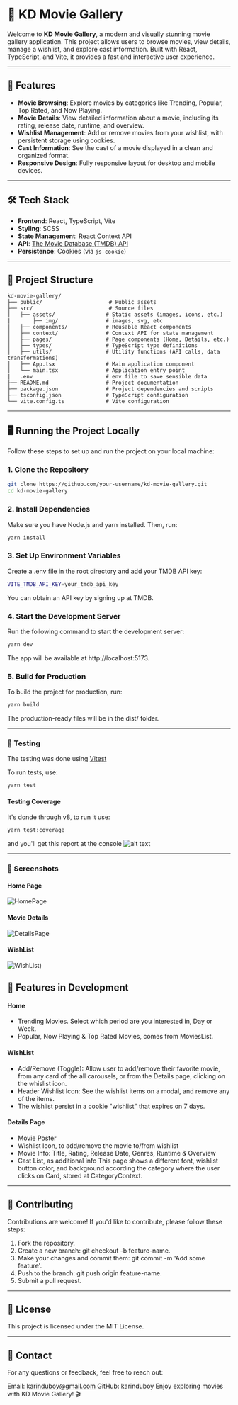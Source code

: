 # 🎥 KD Movie Gallery

Welcome to **KD Movie Gallery**, a modern and visually stunning movie gallery application. This project allows users to browse movies, view details, manage a wishlist, and explore cast information. Built with React, TypeScript, and Vite, it provides a fast and interactive user experience.

---

## 🚀 Features

- **Movie Browsing**: Explore movies by categories like Trending, Popular, Top Rated, and Now Playing.
- **Movie Details**: View detailed information about a movie, including its rating, release date, runtime, and overview.
- **Wishlist Management**: Add or remove movies from your wishlist, with persistent storage using cookies.
- **Cast Information**: See the cast of a movie displayed in a clean and organized format.
- **Responsive Design**: Fully responsive layout for desktop and mobile devices.

---

## 🛠️ Tech Stack

- **Frontend**: React, TypeScript, Vite
- **Styling**: SCSS
- **State Management**: React Context API
- **API**: [The Movie Database (TMDB) API](https://www.themoviedb.org/documentation/api)
- **Persistence**: Cookies (via `js-cookie`)

---

## 📂 Project Structure

```
kd-movie-gallery/
├── public/                     # Public assets
├── src/                        # Source files
│   ├── assets/                # Static assets (images, icons, etc.)
|       ├── img/               # images, svg, etc
│   ├── components/            # Reusable React components
│   ├── context/               # Context API for state management
│   ├── pages/                 # Page components (Home, Details, etc.)
│   ├── types/                 # TypeScript type definitions
│   ├── utils/                 # Utility functions (API calls, data transformations)
│   ├── App.tsx                # Main application component
│   └── main.tsx               # Application entry point
|   .env                       # env file to save sensible data
├── README.md                  # Project documentation
├── package.json               # Project dependencies and scripts
├── tsconfig.json              # TypeScript configuration
└── vite.config.ts             # Vite configuration
```

---

## 🖥️ Running the Project Locally

Follow these steps to set up and run the project on your local machine:

### 1. Clone the Repository

```bash
git clone https://github.com/your-username/kd-movie-gallery.git
cd kd-movie-gallery
```

### 2. Install Dependencies
Make sure you have Node.js and yarn installed. Then, run:

```bash
yarn install
```

### 3. Set Up Environment Variables
Create a .env file in the root directory and add your TMDB API key:

```bash
VITE_TMDB_API_KEY=your_tmdb_api_key
```
You can obtain an API key by signing up at TMDB.

### 4. Start the Development Server
Run the following command to start the development server:

```bash
yarn dev
```

The app will be available at http://localhost:5173.

### 5. Build for Production
To build the project for production, run:

```bash
yarn build
```
The production-ready files will be in the dist/ folder.

---

### 🧪 Testing
The testing was done using [Vitest](https://vitest.dev)

To run tests, use:

```bash
yarn test
```

#### Testing Coverage
It's donde through v8, to run it use:

```bash
yarn test:coverage
```
 and you'll get this report at the console
![alt text](<Screenshot 2025-07-17 at 18.55.19.png>) 

---

### 📸 Screenshots

#### Home Page

![HomePage](image.png)

#### Movie Details

![DetailsPage](image-4.png)

#### WishList

![WishList](image-5.png))

## 🌟 Features in Development

#### Home
  - Trending Movies. Select which period are you interested in, Day or Week.
  - Popular, Now Playing & Top Rated Movies, comes from MoviesList.

#### WishList 
  - Add/Remove (Toggle): Allow user to add/remove their favorite movie, from any card of the all carousels, or from the Details page, clicking on the whislist icon.
  - Header Wishlist Icon: See the wishlist items on a modal, and remove any of the items.
  - The wishlist persist in a cookie "wishlist" that expires on 7 days.

#### Details Page
  - Movie Poster
  - Wishlist Icon, to add/remove the movie to/from wishlist
  - Movie Info: Title, Rating, Release Date, Genres, Runtime & Overview
  - Cast List, as additional info
  This page shows a different font, wishlist button color, and background according the category where the user clicks on Card, stored at CategoryContext.

---

## 🤝 Contributing

Contributions are welcome! If you'd like to contribute, please follow these steps:

1. Fork the repository.
2. Create a new branch: git checkout -b feature-name.
3. Make your changes and commit them: git commit -m 'Add some feature'.
4. Push to the branch: git push origin feature-name.
5. Submit a pull request.

---
## 📜 License
This project is licensed under the MIT License.

---

## 📧 Contact

For any questions or feedback, feel free to reach out:

Email: karinduboy@gmail.com
GitHub: karinduboy
Enjoy exploring movies with KD Movie Gallery! 🎬
